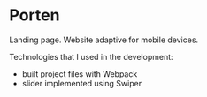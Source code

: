 # Porten

Landing page. Website adaptive for mobile devices.

Technologies that I used in the development:

- built project files with Webpack
- slider implemented using Swiper

